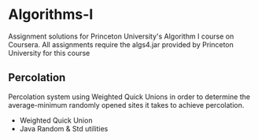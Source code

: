 # Algorithms-I
Assignment solutions for Princeton University's Algorithm I course on Coursera. All assignments require the algs4.jar provided by Princeton University for this course

## Percolation
Percolation system using Weighted Quick Unions in order to determine the average-minimum randomly opened sites it takes to achieve percolation.
- Weighted Quick Union
- Java Random & Std utilities
